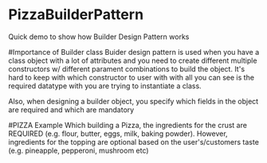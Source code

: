 # PizzaBuilderPattern
Quick demo to show how Builder Design Pattern works


#Importance of Builder class
Buider design pattern is used when you have a class object with a lot of attributes and you need to create different multiple constructors w/ different 
parament combinations to build the object.  It's hard to keep with which constructor to user with with all you can see is the required datatype with you are
trying to instantiate a class.

Also, when designing a builder object, you specify which fields in the object are required and which are mandatory

#PIZZA Example
Which building a Pizza, the ingredients for the crust are REQUIRED (e.g. flour, butter, eggs, milk, baking powder).  However, ingredients for the topping are optional based on the user's/customers taste (e.g. pineapple, pepperoni, mushroom etc)
